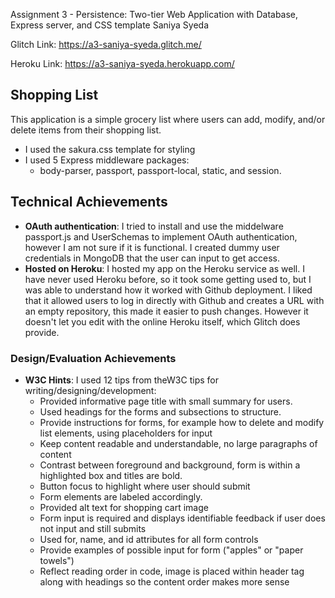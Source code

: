 Assignment 3 - Persistence: Two-tier Web Application with Database, Express server, and CSS template 
Saniya Syeda

Glitch Link: <https://a3-saniya-syeda.glitch.me/>

Heroku Link: <https://a3-saniya-syeda.herokuapp.com/>

## Shopping List
This application is a simple grocery list where users can add, modify, and/or delete items from their shopping list.
- I used the sakura.css template for styling
- I used 5 Express middleware packages:
  - body-parser, passport, passport-local, static, and session. 

## Technical Achievements
- **OAuth authentication**: I tried to install and use the middelware passport.js and UserSchemas to implement OAuth authentication, however I am not sure if it is functional. I created dummy user credentials in MongoDB that the user can input to get access.
- **Hosted on Heroku**: I hosted my app on the Heroku service as well. I have never used Heroku before, so it took some getting used to, but I was able to understand how it worked with Github deployment. I liked that it allowed users to log in directly with Github and creates a URL with an empty repository, this made it easier to push changes. However it doesn't let you edit with the online Heroku itself, which Glitch does provide. 
### Design/Evaluation Achievements
- **W3C Hints**: I used 12 tips from theW3C tips for writing/designing/development:
  - Provided informative page title with small summary for users.
  - Used headings for the forms and subsections to structure.
  - Provide instructions for forms, for example how to delete and modify list elements, using placeholders for input
  - Keep content readable and understandable, no large paragraphs of content
  - Contrast between foreground and background, form is within a highlighted box and titles are bold.
  - Button focus to highlight where user should submit
  - Form elements are labeled accordingly.
  - Provided alt text for shopping cart image
  - Form input is required and displays identifiable feedback if user does not input and still submits
  - Used for, name, and id attributes for all form controls
  - Provide examples of possible input for form ("apples" or "paper towels")
  - Reflect reading order in code, image is placed within header tag along with headings so the content order makes more sense
